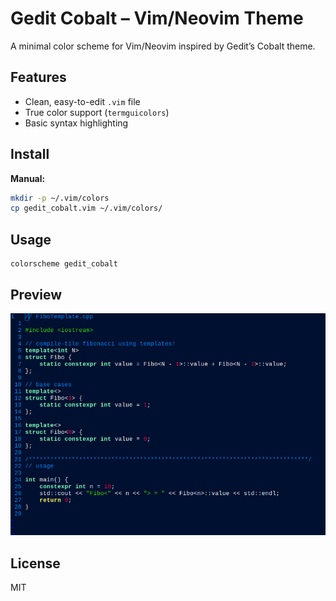 # Gedit Cobalt – Vim/Neovim Theme
A minimal color scheme for Vim/Neovim inspired by Gedit’s Cobalt theme.

## Features
* Clean, easy-to-edit `.vim` file
* True color support (`termguicolors`)
* Basic syntax highlighting

## Install
**Manual:**

```bash
mkdir -p ~/.vim/colors
cp gedit_cobalt.vim ~/.vim/colors/
```

## Usage
```vim
colorscheme gedit_cobalt
```

## Preview
![Screenshot](screenshots/gedit_cobalt_screenshot.png)

## License
MIT

